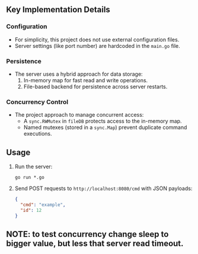 ## Key Implementation Details

### Configuration

- For simplicity, this project does not use external configuration files.
- Server settings (like port number) are hardcoded in the `main.go` file.

### Persistence

- The server uses a hybrid approach for data storage:
  1. In-memory map for fast read and write operations.
  2. File-based backend for persistence across server restarts.

### Concurrency Control

- The project approach to manage concurrent access:
  - A `sync.RWMutex` in `fileDB` protects access to the in-memory map.
  - Named mutexes (stored in a `sync.Map`) prevent duplicate command executions.

## Usage

1. Run the server:
   ```
   go run *.go
   ```

2. Send POST requests to `http://localhost:8080/cmd` with JSON payloads:
   ```json
   {
     "cmd": "example",
     "id": 12
   }
   ```
   
## NOTE: to test concurrency change sleep to bigger value, but less that server read timeout.